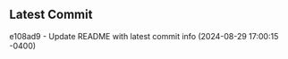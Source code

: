 
## Latest Commit
e108ad9 - Update README with latest commit info (2024-08-29 17:00:15 -0400) <Yunxi-Zhou>
